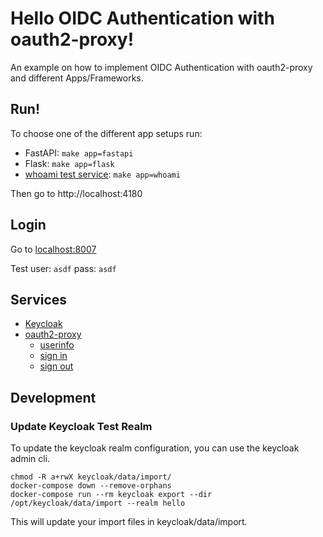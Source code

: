 # Hello OIDC Authentication with oauth2-proxy!

An example on how to implement OIDC Authentication with oauth2-proxy and different Apps/Frameworks.

## Run!

To choose one of the different app setups run:
- FastAPI: `make app=fastapi`
- Flask: `make app=flask`
- [whoami test service](https://github.com/traefik/whoami): `make app=whoami`

Then go to http://localhost:4180

## Login
Go to [localhost:8007](http://localhost:8007)

Test user: `asdf` pass: `asdf`

## Services

- [Keycloak](http://localhost:8009)
- [oauth2-proxy](http://localhost:4180)
    - [userinfo](http://localhost:4180/oauth2/userinfo)
    - [sign in](http://localhost:4180/oauth2/sign_in)
    - [sign out](http://localhost:4180/oauth2/sign_out?rd=http://localhost:8009/realms/hello/protocol/openid-connect/logout)

## Development

### Update Keycloak Test Realm
To update the keycloak realm configuration, you can use the keycloak admin cli.
```
chmod -R a+rwX keycloak/data/import/
docker-compose down --remove-orphans
docker-compose run --rm keycloak export --dir /opt/keycloak/data/import --realm hello
```

This will update your import files in keycloak/data/import.
